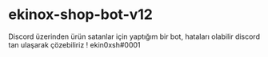 # ekinox-shop-bot-v12
 Discord üzerinden ürün satanlar için yaptığım bir bot, hataları olabilir discord tan ulaşarak çözebiliriz ! ekin0xsh#0001
